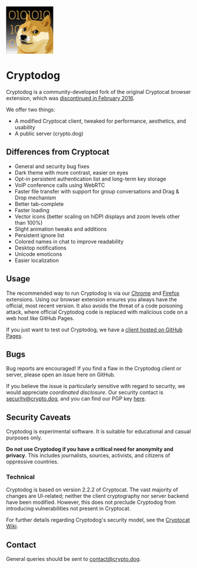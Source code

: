 ![Cryptodog](https://raw.githubusercontent.com/Cryptodog/cryptodog/master/img/logo-128.png)

# Cryptodog

Cryptodog is a community-developed fork of the original Cryptocat browser extension, which was [discontinued in February 2016](https://web.archive.org/web/20160225040533/https://crypto.cat/).

We offer two things:

* A modified Cryptocat client, tweaked for performance, aesthetics, and usability
* A public server (crypto.dog)

## Differences from Cryptocat

* General and security bug fixes
* Dark theme with more contrast, easier on eyes
* Opt-in persistent authentication list and long-term key storage
* VoIP conference calls using WebRTC
* Faster file transfer with support for group conversations and Drag & Drop mechanism
* Better tab-complete
* Faster loading
* Vector icons (better scaling on hiDPI displays and zoom levels other than 100%)
* Slight animation tweaks and additions
* Persistent ignore list
* Colored names in chat to improve readability
* Desktop notifications
* Unicode emoticons
* Easier localization

## Usage

The recommended way to run Cryptodog is via our [Chrome](https://chrome.google.com/webstore/detail/cryptodog/blnkmmamdbladdaaddkjbecbphngeiec) and [Firefox](https://addons.mozilla.org/en-US/firefox/addon/cryptodog) extensions. Using our browser extension ensures you always have the official, most recent version. It also avoids the threat of a code poisoning attack, where official Cryptodog code is replaced with malicious code on a web host like GitHub Pages.

If you just want to test out Cryptodog, we have a [client hosted on GitHub Pages](https://cryptodog.github.io).

## Bugs

Bug reports are encouraged! If you find a flaw in the Cryptodog client or server, please open an issue here on GitHub.

If you believe the issue is particularly sensitive with regard to security, we would appreciate *coordinated disclosure*. Our security contact is security@crypto.dog, and you can find our PGP key [here](https://crypto.dog/security.asc).

## Security Caveats

Cryptodog is experimental software. It is suitable for educational and casual purposes only.

**Do not use Cryptodog if you have a critical need for anonymity and privacy**. This includes journalists, sources, activists, and citizens of oppressive countries.

### Technical

Cryptodog is based on version 2.2.2 of Cryptocat. The vast majority of changes are UI-related; neither the client cryptography nor server backend have been modified. However, this does not preclude Cryptodog from introducing vulnerabilities not present in Cryptocat.

For further details regarding Cryptodog's security model, see the [Cryptocat Wiki](https://web.archive.org/web/20160216105404/https://github.com/cryptocat/cryptocat/wiki).

## Contact

General queries should be sent to contact@crypto.dog.

